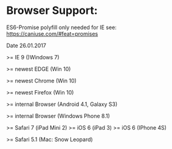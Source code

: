 # Browser Support:

ES6-Promise polyfill only needed for IE see: https://caniuse.com/#feat=promises

Date 26.01.2017

\>= IE 9 ()Windows 7)

\>= newest EDGE (Win 10)

\>= newest Chrome (Win 10)

\>= newest Firefox (Win 10)

\>= internal Browser (Android 4.1, Galaxy S3)

\>= internal Browser (Windows Phone 8.1)

\>= Safari 7 (iPad Mini 2)
\>= iOS 6 (iPad 3)
\>= iOS 6 (IPhone 4S)

\>= Safari 5.1 (Mac: Snow Leopard)
